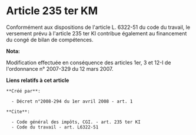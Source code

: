 # Article 235 ter KM

Conformément aux dispositions de l'article L. 6322-51 du code du travail, le versement prévu à l'article 235 ter KI contribue
également au financement du congé de bilan de compétences.

**Nota:**

Modification effectuée en conséquence des articles 1er, 3 et 12-I de l'ordonnance n° 2007-329 du 12 mars 2007.

**Liens relatifs à cet article**

	**Créé par**:

	  - Décret n°2008-294 du 1er avril 2008 - art. 1

	**Cite**:

	  - Code général des impôts, CGI. - art. 235 ter KI
	  - Code du travail - art. L6322-51

